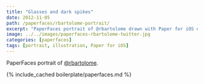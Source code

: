 ```yaml
---
title: "Glasses and dark spikes"
date: 2012-11-05
path: /paperfaces/rbartolome-portrait/
excerpt: "PaperFaces portrait of @rbartolome drawn with Paper for iOS on an iPad."
image: ../../images/paperfaces-rbartolome-twitter.jpg
categories: [paperfaces]
tags: [portrait, illustration, Paper for iOS]
---
```


PaperFaces portrait of [@rbartolome](https://twitter.com/rbartolome).

{% include_cached boilerplate/paperfaces.md %}
